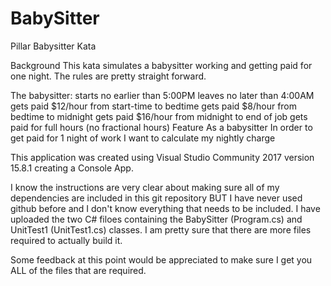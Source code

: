 # BabySitter
Pillar Babysitter Kata

Background
This kata simulates a babysitter working and getting paid for one night. The rules are pretty straight forward.

The babysitter:
  starts no earlier than 5:00PM
  leaves no later than 4:00AM
  gets paid $12/hour from start-time to bedtime
  gets paid $8/hour from bedtime to midnight
  gets paid $16/hour from midnight to end of job
  gets paid for full hours (no fractional hours)
Feature
  As a babysitter
  In order to get paid for 1 night of work
  I want to calculate my nightly charge


This application was created using Visual Studio Community 2017 version 15.8.1 creating a Console App.

I know the instructions are very clear about making sure all of my dependencies are included in this git repository
  BUT I have never used github before and I don't know everything that needs to be included. I have uploaded the two
  C# filoes containing the BabySitter (Program.cs) and UnitTest1 (UnitTest1.cs) classes. I am pretty sure that there
  are more files required to actually build it.

Some feedback at this point would be appreciated to make sure I get you ALL of the files that are required.
